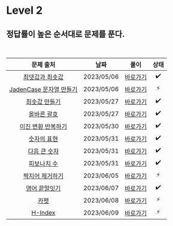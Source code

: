 # Level 2

## 정답률이 높은 순서대로 문제를 푼다.

<br>

|                                         문제 출처                                          |    날짜    |          풀이          | 상태 |
| :----------------------------------------------------------------------------------------: | :--------: | :--------------------: | :--: |
|     [최댓값과 최솟값](https://school.programmers.co.kr/learn/courses/30/lessons/12939)     | 2023/05/06 | [바로가기](./12939.js) |  ✔️  |
| [JadenCase 문자열 만들기](https://school.programmers.co.kr/learn/courses/30/lessons/12951) | 2023/05/06 | [바로가기](./12951.js) |  ⚡  |
|      [최솟값 만들기](https://school.programmers.co.kr/learn/courses/30/lessons/12941)      | 2023/05/27 | [바로가기](./12941.js) |  ✔️  |
|       [올바른 괄호](https://school.programmers.co.kr/learn/courses/30/lessons/12909)       | 2023/05/27 | [바로가기](./12909.js) |  ✔️  |
|   [이진 변환 반복하기](https://school.programmers.co.kr/learn/courses/30/lessons/70129)    | 2023/05/30 | [바로가기](./70129.js) |  ✔️  |
|       [숫자의 표현](https://school.programmers.co.kr/learn/courses/30/lessons/12924)       | 2023/05/31 | [바로가기](./12924.js) |  ✔️  |
|      [다음 큰 숫자](https://school.programmers.co.kr/learn/courses/30/lessons/12911)       | 2023/05/31 | [바로가기](./12911.js) |  ✔️  |
|       [피보나치 수](https://school.programmers.co.kr/learn/courses/30/lessons/12945)       | 2023/05/31 | [바로가기](./12945.js) |  ✔️  |
|     [짝지어 제거하기](https://school.programmers.co.kr/learn/courses/30/lessons/12973)     | 2023/06/05 | [바로가기](./12973.js) |  ⚡  |
|      [영어 끝말잇기](https://school.programmers.co.kr/learn/courses/30/lessons/12981)      | 2023/06/07 | [바로가기](./12981.js) |  ✔️  |
|          [카펫](https://school.programmers.co.kr/learn/courses/30/lessons/42842)           | 2023/06/08 | [바로가기](./42842.js) |  ⚡  |
|         [H-Index](https://school.programmers.co.kr/learn/courses/30/lessons/42747)         | 2023/06/09 | [바로가기](./42747.js) |  ⚡  |
